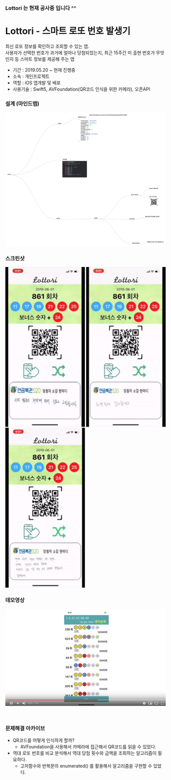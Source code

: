 ### Lottori 는 현재 공사중 입니다 ^^

# Lottori - 스마트 로또 번호 발생기
최신 로또 정보를 확인하고 조회할 수 있는 앱. <br>
사용자가 선택한 번호가 과거에 얼마나 당첨되었는지, 최근 15주간 미 출현 번호가 무엇인지 등 스마트 정보를 제공해 주는 앱
* 기간 : 2019.05.20 ~ 현재 진행중
* 소속 : 개인프로젝트
* 역할 : iOS 앱개발 및 배포
* 사용기술 : Swift5, AVFoundation(QR코드 인식을 위한 카메라), 오픈API
### 설계 (마인드맵)
<a href="/assets/LottoriDesign.pdf" target="_blank"><img src="/assets/LottoriDesign.png"></a>

### 스크린샷

<a href="/assets/mainPage.gif" target="_blank"><img src="/assets/mainPage.gif" alt="My Image" width="250"></a>
<a href="/assets/selectPage.gif" target="_blank"><img src="/assets/selectPage.gif" alt="My Image" width="250"></a>
<a href="/assets/randomPage.gif" target="_blank"><img src="/assets/randomPage.gif" alt="My Image" width="250"></a>

### 데모영상
<a href="https://www.youtube.com/watch?v=TYDtgXENrI4" target="_blank"><img src="/assets/LottoriThumnail.png"></a>

<br>

### 문제해결 아카이브
  * QR코드를 어떻게 인식하게 할까?
    * AVFoundation을 사용해서 카메라에 접근해서 QR코드를 읽을 수 있었다.
  * 역대 로또 번호를 비교 분석해서 역대 당첨 횟수와 금액을 조회하는 알고리즘이 필요하다.
    * 고차함수와 반복문의 enumerated() 를 활용해서 알고리즘을 구현할 수 있었다.
